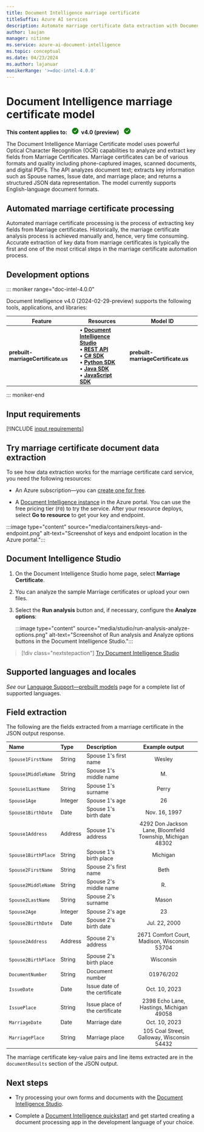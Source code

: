 ```yaml
---
title: Document Intelligence marriage certificate
titleSuffix: Azure AI services
description: Automate marriage certificate data extraction with Document Intelligence's marriage certificate model.
author: laujan
manager: nitinme
ms.service: azure-ai-document-intelligence
ms.topic: conceptual
ms.date: 04/23/2024
ms.author: lajanuar
monikerRange: '>=doc-intel-4.0.0'
---
```

<!-- markdownlint-disable MD033 -->
<!-- markdownlint-disable MD051 -->
<!-- markdownlint-disable MD024 -->
<!-- markdownlint-disable MD036 -->
<!-- markdownlint-disable MD049 -->
<!-- markdownlint-disable MD001 -->

# Document Intelligence marriage certificate model

**This content applies to:** ![checkmark](media/yes-icon.png) **v4.0 (preview)** ![checkmark](media/yes-icon.png)

The Document Intelligence Marriage Certificate model uses powerful Optical Character Recognition (OCR) capabilities to analyze and extract key fields from Marriage Certificates. Marriage certificates  can be of various formats and quality including phone-captured images, scanned documents, and digital PDFs. The API analyzes document text; extracts key information such as Spouse names, Issue date, and marriage place; and returns a structured JSON data representation. The model currently supports English-language document formats.

## Automated marriage certificate processing

Automated marriage certificate processing is the process of extracting key  fields from Marriage certificates. Historically, the marriage certificate analysis process is achieved manually and, hence, very time consuming. Accurate extraction of key data from marriage certificates is typically the first and one of the most critical steps in the marriage certificate automation process.

## Development options

::: moniker range="doc-intel-4.0.0"

Document Intelligence v4.0 (2024-02-29-preview) supports the following tools, applications, and libraries:

| Feature | Resources | Model ID |
|----------|-------------|-----------|
|**prebuilt-marriageCertificate.us**|&bullet; [**Document Intelligence Studio**](https://documentintelligence.ai.azure.com/studio/prebuilt?formCategory=marriageCertificate.us&formType=marriageCertificate.us)</br>&bullet;  [**REST API**](/rest/api/aiservices/operation-groups?view=rest-aiservices-2024-02-29-preview&preserve-view=true)</br>&bullet;  [**C# SDK**](quickstarts/get-started-sdks-rest-api.md?view=doc-intel-4.0.0&preserve-view=true)</br>&bullet;  [**Python SDK**](quickstarts/get-started-sdks-rest-api.md?view=doc-intel-4.0.0&preserve-view=true)</br>&bullet;  [**Java SDK**](quickstarts/get-started-sdks-rest-api.md?view=doc-intel-4.0.0&preserve-view=true)</br>&bullet;  [**JavaScript SDK**](quickstarts/get-started-sdks-rest-api.md?view=doc-intel-4.0.0&preserve-view=true)|**prebuilt-marriageCertificate.us**|
::: moniker-end

## Input requirements

[!INCLUDE [input requirements](./includes/input-requirements.md)]

## Try marriage certificate document data extraction

To see how data extraction works for the marriage certificate card service, you need the following resources:

* An Azure subscription—you can [create one for free](https://azure.microsoft.com/free/cognitive-services/).

* A [Document Intelligence instance](https://portal.azure.com/#create/Microsoft.CognitiveServicesFormRecognizer) in the Azure portal. You can use the free pricing tier (`F0`) to try the service. After your resource deploys, select **Go to resource** to get your key and endpoint.

 :::image type="content" source="media/containers/keys-and-endpoint.png" alt-text="Screenshot of keys and endpoint location in the Azure portal.":::

## Document Intelligence Studio

1. On the Document Intelligence Studio home page, select **Marriage Certificate**.

1. You can analyze the sample Marriage certificates or upload your own files.

1. Select the **Run analysis** button and, if necessary, configure the **Analyze options**:

    :::image type="content" source="media/studio/run-analysis-analyze-options.png" alt-text="Screenshot of Run analysis and Analyze options buttons in the Document Intelligence Studio.":::

> [!div class="nextstepaction"]
> [Try Document Intelligence Studio](https://formrecognizer.appliedai.azure.com/studio/prebuilt?formType=invoice)

## Supported languages and locales

*See* our [Language Support—prebuilt models](language-support-prebuilt.md) page for a complete list of supported languages.

## Field extraction

The following are the fields extracted from a marriage certificate  in the JSON output response. 

|Name| Type | Description | Example output |
|:-----|:----|:----|:---:|
| `Spouse1FirstName` | String | Spouse 1's first name| Wesley |
| `Spouse1MiddleName` | String | Spouse 1's middle name| M. |
| `Spouse1LastName` | String | Spouse 1's surname| Perry |
| `Spouse1Age` | Integer | Spouse 1's age| 26 |
| `Spouse1BirthDate` | Date | Spouse 1's birth date| Nov. 16, 1997 |
| `Spouse1Address` | Address |Spouse 1's address| 4292 Don Jackson Lane, Bloomfield Township, Michigan 48302 |
| `Spouse1BirthPlace`| String | Spouse 1's birth place| Michigan |
| `Spouse2FirstName` | String | Spouse 2's first name| Beth |
| `Spouse2MiddleName` | String | Spouse 2's middle name| R. |
| `Spouse2LastName` | String | Spouse 2's surname| Mason |
| `Spouse2Age` | Integer | Spouse 2's age| 23 |
| `Spouse2BirthDate` | Date | Spouse 2's birth date| Jul. 22, 2000 |
| `Spouse2Address` | Address |Spouse 2's address| 2671 Comfort Court, Madison, Wisconsin 53704 |
| `Spouse2BirthPlace`| String | Spouse 2's birth place| Wisconsin |
| `DocumentNumber`| String | Document number | 01976/202 |
| `IssueDate` | Date | Issue date of the certificate | Oct. 10, 2023 |
| `IssuePlace` | String | Issue place of the certificate | 2398 Echo Lane, Hastings, Michigan 49058 |
| `MarriageDate`| Date | Marriage date | Oct. 10, 2023 |
| `MarriagePlace` | String | Marriage place | 105 Coal Street, Galloway, Wisconsin 54432 |

The marriage certificate key-value pairs and line items extracted are in the `documentResults` section of the JSON output.

## Next steps

* Try processing your own forms and documents with the [Document Intelligence Studio](https://formrecognizer.appliedai.azure.com/studio).

* Complete a [Document Intelligence quickstart](quickstarts/get-started-sdks-rest-api.md?view=doc-intel-3.0.0&preserve-view=true) and get started creating a document processing app in the development language of your choice.
